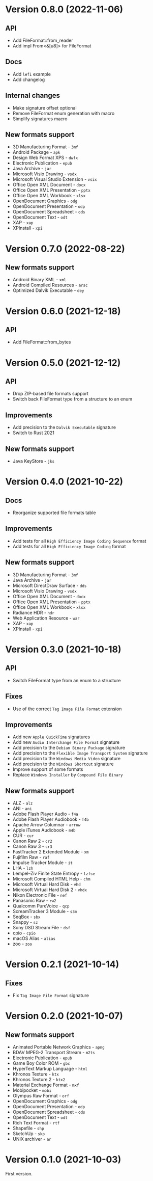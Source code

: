 # Version 0.8.0 (2022-11-06)

## API

- Add FileFormat::from_reader
- Add impl From<&[u8]> for FileFormat

## Docs

- Add `lefi` example
- Add changelog

## Internal changes

- Make signature offset optional
- Remove FileFormat enum generation with macro
- Simplify signatures macro

## New formats support

- 3D Manufacturing Format - `3mf`
- Android Package - `apk`
- Design Web Format XPS - `dwfx`
- Electronic Publication - `epub`
- Java Archive - `jar`
- Microsoft Visio Drawing - `vsdx`
- Microsoft Visual Studio Extension - `vsix`
- Office Open XML Document - `docx`
- Office Open XML Presentation - `pptx`
- Office Open XML Workbook - `xlsx`
- OpenDocument Graphics - `odg`
- OpenDocument Presentation - `odp`
- OpenDocument Spreadsheet - `ods`
- OpenDocument Text - `odt`
- XAP - `xap`
- XPInstall - `xpi`

# Version 0.7.0 (2022-08-22)

## New formats support

- Android Binary XML - `xml`
- Android Compiled Resources - `arsc`
- Optimized Dalvik Executable - `dey`

# Version 0.6.0 (2021-12-18)

## API

- Add FileFormat::from_bytes

# Version 0.5.0 (2021-12-12)

## API

- Drop ZIP-based file formats support
- Switch back FileFormat type from a structure to an enum

## Improvements

- Add precision to the `Dalvik Executable` signature
- Switch to Rust 2021

## New formats support

- Java KeyStore - `jks`

# Version 0.4.0 (2021-10-22)

## Docs

- Reorganize supported file formats table

## Improvements

- Add tests for all `High Efficiency Image Coding Sequence` format
- Add tests for all `High Efficiency Image Coding` format

## New formats support

- 3D Manufacturing Format - `3mf`
- Java Archive - `jar`
- Microsoft DirectDraw Surface - `dds`
- Microsoft Visio Drawing - `vsdx`
- Office Open XML Document - `docx`
- Office Open XML Presentation - `pptx`
- Office Open XML Workbook - `xlsx`
- Radiance HDR - `hdr`
- Web Application Resource - `war`
- XAP - `xap`
- XPInstall - `xpi`

# Version 0.3.0 (2021-10-18)

## API

- Switch FileFormat type from an enum to a structure

## Fixes

- Use of the correct `Tag Image File Format` extension

## Improvements

- Add new `Apple QuickTime` signatures
- Add new `Audio Interchange File Format` signature
- Add precision to the `Debian Binary Package` signature
- Add precision to the `Flexible Image Transport System` signature
- Add precision to the `Windows Media Video` signature
- Add precision to the `Windows Shortcut` signature
- Improve support of some formats
- Replace `Windows Installer` by `Compound File Binary`

## New formats support

- ALZ - `alz`
- ANI - `ani`
- Adobe Flash Player Audio - `f4a`
- Adobe Flash Player Audiobook - `f4b`
- Apache Arrow Columnar - `arrow`
- Apple iTunes Audiobook - `m4b`
- CUR - `cur`
- Canon Raw 2 - `cr2`
- Canon Raw 3 - `cr3`
- FastTracker 2 Extended Module - `xm`
- Fujifilm Raw - `raf`
- Impulse Tracker Module - `it`
- LHA - `lzh`
- Lempel–Ziv Finite State Entropy - `lzfse`
- Microsoft Compiled HTML Help - `chm`
- Microsoft Virtual Hard Disk - `vhd`
- Microsoft Virtual Hard Disk 2 - `vhdx`
- Nikon Electronic File - `nef`
- Panasonic Raw - `rw2`
- Qualcomm PureVoice - `qcp`
- ScreamTracker 3 Module - `s3m`
- SeqBox - `sbx`
- Snappy - `sz`
- Sony DSD Stream File - `dsf`
- cpio - `cpio`
- macOS Alias - `alias`
- zoo - `zoo`

# Version 0.2.1 (2021-10-14)

## Fixes

- Fix `Tag Image File Format` signature

# Version 0.2.0 (2021-10-07)

## New formats support

- Animated Portable Network Graphics - `apng`
- BDAV MPEG-2 Transport Stream - `m2ts`
- Electronic Publication - `epub`
- Game Boy Color ROM - `gbc`
- HyperText Markup Language - `html`
- Khronos Texture - `ktx`
- Khronos Texture 2 - `ktx2`
- Material Exchange Format - `mxf`
- Mobipocket - `mobi`
- Olympus Raw Format - `orf`
- OpenDocument Graphics - `odg`
- OpenDocument Presentation - `odp`
- OpenDocument Spreadsheet - `ods`
- OpenDocument Text - `odt`
- Rich Text Format - `rtf`
- Shapefile - `shp`
- SketchUp - `skp`
- UNIX archiver - `ar`

# Version 0.1.0 (2021-10-03)

First version.
